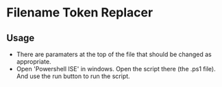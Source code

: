 # Filename Token Replacer

## Usage

- There are paramaters at the top of the file that should be changed as appropriate.
- Open 'Powershell ISE' in windows. Open the script there (the .ps1 file). And use the run button to run the script.
